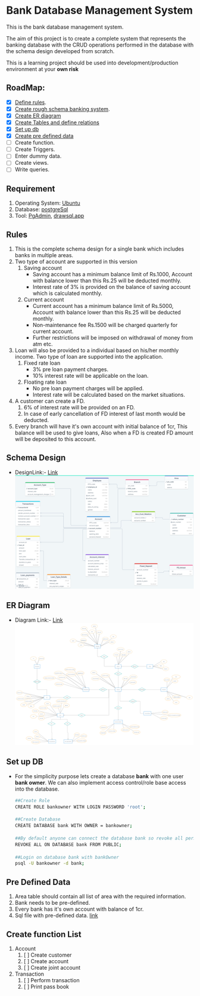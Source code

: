 # Bank Database Management System
This is the bank database management system.

The aim of this project is to create a complete system that represents the banking database with the CRUD operations performed in the database with the schema design developed from scratch.

This is a learning project should be used into development/production environment at your **own risk** 

## RoadMap:

- [x] [Define rules](#rules).
- [x] [Create rough schema banking system](#schema-design).
- [x] [Create ER diagram](#er-diagram)
- [x] [Create Tables and define relations](./Schema/tables.sql)
- [x] [Set up db](#set-up-db)
- [x] [Create pre defined data](#pre-defined-data)
- [ ] Create function.
- [ ] Create Triggers.
- [ ] Enter dummy data.
- [ ] Create views.
- [ ] Write queries.

## Requirement  
1. Operating System: [Ubuntu](https://ubuntu.com/)
2. Database: [postgreSql](https://www.postgresql.org/docs/current/app-psql.html)
3. Tool: [PgAdmin](https://www.pgadmin.org/), [drawsql.app](https://drawsql.app/)

## Rules 

1. This is the complete schema design for a single bank which includes banks in multiple areas.
2. Two type of account are supported in this version
    1. Saving account
        - Saving account has a minimum balance limit of Rs.1000, Account with balance lower than this Rs.25 will be deducted monthly.
        - Interest rate of 3% is provided on the balance of saving account which is calculated monthly. 
    2. Current account
        - Current account has a minimum balance limit of Rs.5000, Account with balance lower than this Rs.25 will be deducted monthly.
        - Non-maintenance fee Rs.1500 will be charged quarterly for current account.
        - Further restrictions will be imposed on withdrawal of money from atm etc.
3. Loan will also be provided to a individual based on his/her monthly income. Two type of loan are supported into the application.
    1. Fixed rate loan
        - 3% pre loan payment charges.
        - 10% interest rate will be applicable on the loan.  
    2. Floating rate loan
        - No pre loan payment charges will be applied.
        - Interest rate will be calculated based on the market situations.
4. A customer can create a FD.
    1. 6% of interest rate will be provided on an FD.
    2. In case of early cancellation of FD interest of last month would be deducted.
5. Every branch will have it's own account with initial balance of 1cr, This balance will be used to give loans, Also when a FD is created FD amount will be deposited to this account.
    
## Schema Design
- DesignLink:- [Link](https://drawsql.app/teams/badrik-team/diagrams/banking)
![SchemaDesign](./SchemaDesign/schema-design.png)

## ER Diagram
- Diagram Link:- [Link](https://app.creately.com/d/ZfTP84sSsvS/view)
![ER Diagram](./SchemaDesign/ER-Diagram.jpg)

## Set up DB
- For the simplicity purpose lets create a database **bank** with one user **bank owner**. We can also implement access control/role base access into the database.

    ```sh
    ##Create Role
    CREATE ROLE bankowner WITH LOGIN PASSWORD 'root';

    ##Create Database
    CREATE DATABASE bank WITH OWNER = bankowner;

    ##By default anyone can connect the database bank so revoke all permissions from public.    
    REVOKE ALL ON DATABASE bank FROM PUBLIC;

    ##Login on database bank with bankOwner
    psql -U bankowner -d bank;
    ```
## Pre Defined Data
1. Area table should contain all list of area with the required information.
2. Bank needs to be pre-defined.
3. Every bank has it's own account with balance of 1cr.
4. Sql file with pre-defined data. [link](./Query/preDefinedData.sql)


## Create function List

1. Account
    1. [ ] Create customer
    2. [ ] Create account
    3. [ ] Create joint account
2. Transaction
    1. [ ] Perform transaction
    2. [ ] Print pass book  